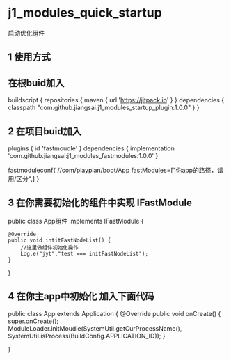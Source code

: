# j1_modules_quick_startup
启动优化组件




## 1 使用方式
## 在根buid加入

buildscript {
    repositories { 
        maven { url 'https://jitpack.io' }
    }
    dependencies {
        classpath "com.github.jiangsai:j1_modules_startup_plugin:1.0.0"
    }
}


##  2 在项目buid加入
plugins {
    id 'fastmoudle'
}
dependencies {
    implementation 'com.github.jiangsai:j1_modules_fastmodules:1.0.0'
}

fastmoduleconf{
  //com/playplan/boot/App
    fastModules=["你app的路径，请用/区分",]
}



## 3 在你需要初始化的组件中实现 IFastModule

public class App组件  implements IFastModule {
   
    @Override
    public void intitFastNodeList() {
        //这里做组件初始化操作
        Log.e("jyt","test === initFastNodeList");
    }
}

## 4 在你主app中初始化 加入下面代码

public class App extends Application {
    @Override
    public void onCreate() {
        super.onCreate();
        ModuleLoader.initMoudle(SystemUtil.getCurProcessName(), SystemUtil.isProcess(BuildConfig.APPLICATION_ID));
    }

}



